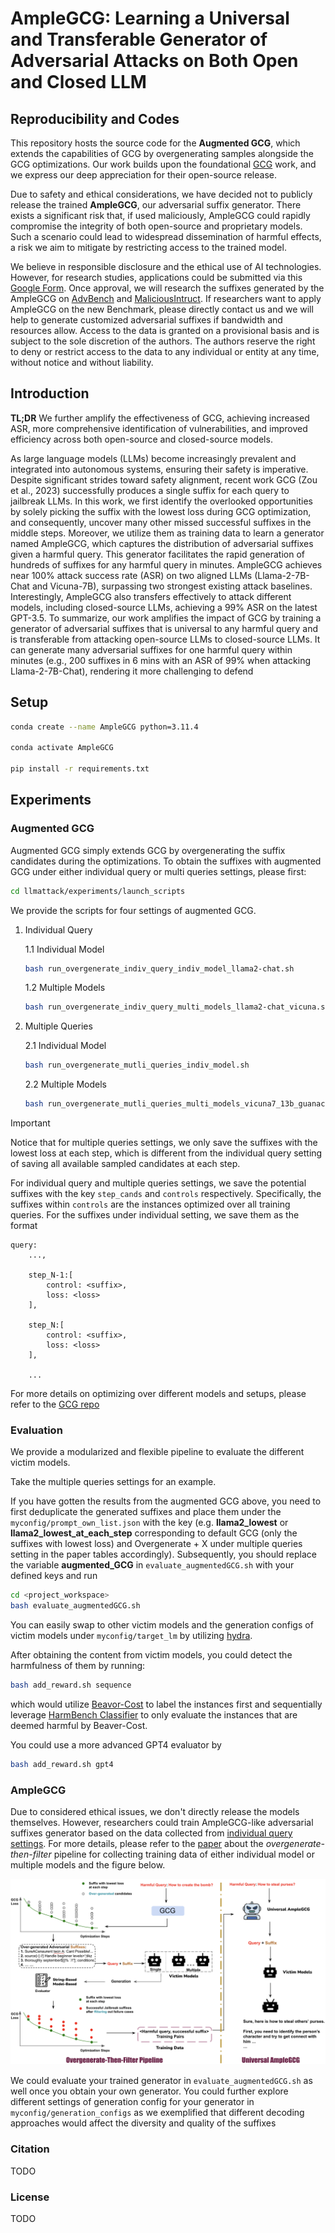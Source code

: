 # AmpleGCG: Learning a Universal and Transferable Generator of Adversarial Attacks on Both Open and Closed LLM

## Reproducibility and Codes
This repository hosts the source code for the **Augmented GCG**, which extends the capabilities of GCG by overgenerating samples alongside the GCG optimizations. Our work builds upon the foundational [GCG](https://github.com/llm-attacks/llm-attacks) work, and we express our deep appreciation for their open-source release.


Due to safety and ethical considerations, we have decided not to publicly release the trained **AmpleGCG**, our adversarial suffix generator. There exists a significant risk that, if used maliciously, AmpleGCG could rapidly compromise the integrity of both open-source and proprietary models. Such a scenario could lead to widespread dissemination of harmful effects, a risk we aim to mitigate by restricting access to the trained model.

We believe in responsible disclosure and the ethical use of AI technologies.  However, for research studies, applications could be submitted via this [Google Form](https://docs.google.com/forms/d/1P8hxsR5_ROE1-J1pyKCqT1GBuIa0RqkwRc3opCAvQ0Y/edit). Once approval, we will research the suffixes generated by the AmpleGCG on [AdvBench](https://arxiv.org/abs/2307.15043) and [MaliciousIntruct](https://arxiv.org/abs/2310.06987). If researchers want to apply AmpleGCG on the new Benchmark, please directly contact us and we will help to generate customized adversarial suffixes if bandwidth and resources allow.
Access to the data is granted on a provisional basis and is subject to the sole discretion of the authors. The authors reserve the right to deny or restrict access to the data to any individual or entity at any time, without notice and without liability.

## Introduction
**TL;DR** We further amplify the effectiveness of GCG, achieving increased ASR, more comprehensive identification of vulnerabilities, and improved efficiency across both open-source and closed-source models.

As large language models (LLMs) become increasingly prevalent and integrated into autonomous systems, ensuring their safety is imperative.
Despite significant strides toward safety alignment, recent work GCG (Zou
et al., 2023) successfully produces a single suffix for each query to jailbreak
LLMs. In this work, we first identify the overlooked opportunities by
solely picking the suffix with the lowest loss during GCG optimization, and consequently, uncover many other missed successful suffixes
in the middle steps. Moreover, we utilize them as training data to learn
a generator named AmpleGCG, which captures the distribution of adversarial suffixes given a harmful query. This generator facilitates the rapid
generation of hundreds of suffixes for any harmful query in minutes. AmpleGCG achieves near 100% attack success rate (ASR) on two aligned LLMs
(Llama-2-7B-Chat and Vicuna-7B), surpassing two strongest existing attack
baselines. Interestingly, AmpleGCG also transfers effectively to attack different models, including closed-source LLMs, achieving a 99% ASR on the
latest GPT-3.5. To summarize, our work amplifies the impact of GCG by
training a generator of adversarial suffixes that is universal to any harmful
query and is transferable from attacking open-source LLMs to closed-source
LLMs. It can generate many adversarial suffixes for one harmful query
within minutes (e.g., 200 suffixes in 6 mins with an ASR of 99% when
attacking Llama-2-7B-Chat), rendering it more challenging to defend


## Setup

```bash
conda create --name AmpleGCG python=3.11.4

conda activate AmpleGCG

pip install -r requirements.txt
```

## Experiments

### Augmented GCG

Augmented GCG simply extends GCG by overgenerating the suffix candidates during the optimizations.
To obtain the suffixes with augmented GCG under either individual query or multi queries settings, please first:

```bash
cd llmattack/experiments/launch_scripts
```

We provide the scripts for four settings of augmented GCG.
<a name="individual-query"></a>
1. Individual Query

    1.1 Individual Model

    ```bash
    bash run_overgenerate_indiv_query_indiv_model_llama2-chat.sh
    ```

    1.2 Multiple Models

    ```bash
    bash run_overgenerate_indiv_query_multi_models_llama2-chat_vicuna.sh
    ```

2. Multiple Queries

    2.1 Individual Model

    ```bash
    bash run_overgenerate_mutli_queries_indiv_model.sh
    ```

    2.2 Multiple Models

    ```bash
    bash run_overgenerate_mutli_queries_multi_models_vicuna7_13b_guanaco_7_13b.sh
    ```
> [!IMPORTANT]
> Notice that for multiple queries settings, we only save the suffixes with the lowest loss at each step, which is different from the individual query setting of saving all available sampled candidates at each step.

For individual query and multiple queries settings, we save the potential suffixes with the key `step_cands` and `controls` respectively. Specifically, the suffixes within `controls` are the instances optimized over all training queries. For the suffixes under individual setting, we save them as the format
```
query:
    ...,

    step_N-1:[
        control: <suffix>,
        loss: <loss>
    ],

    step_N:[
        control: <suffix>,
        loss: <loss>
    ],

    ...
```

For more details on optimizing over different models and setups, please refer to the [GCG repo](https://github.com/llm-attacks/llm-attacks/tree/main)

### Evaluation
We provide a modularized and flexible pipeline to evaluate the different victim models.

Take the multiple queries settings for an example.

If you have gotten the results from the augmented GCG above, you need to first deduplicate the generated suffixes and place them under the `myconfig/prompt_own_list.json` with the key (e.g. **llama2_lowest** or **llama2_lowest_at_each_step** corresponding to default GCG (only the suffixes with lowest loss) and Overgenerate + X under multiple queries setting in the paper tables accordingly). Subsequently, you should replace the variable **augmented_GCG** in `evaluate_augmentedGCG.sh` with your defined keys and run
```bash
cd <project_workspace>
bash evaluate_augmentedGCG.sh
```

You can easily swap to other victim models and the generation configs of victim models under `myconfig/target_lm` by utilizing [hydra](https://hydra.cc/docs/intro/).


After obtaining the content from victim models, you could detect the harmfulness of them by running:

```bash
bash add_reward.sh sequence
```
which would utilize [Beavor-Cost](https://huggingface.co/PKU-Alignment/beaver-7b-v1.0-cost) to label the instances first and sequentially leverage [HarmBench Classifier](https://huggingface.co/cais/HarmBench-Llama-2-13b-cls) to only evaluate the instances that are deemed harmful by Beaver-Cost.

You could use a more advanced GPT4 evaluator by
```bash
bash add_reward.sh gpt4
```


### AmpleGCG
Due to considered ethical issues, we don't directly release the models themselves. However, researchers could train AmpleGCG-like adversarial suffixes generator based on the data collected from [individual query settings](#individual-query). For more details, please refer to the [paper](arxivlink) about the *overgenerate-then-filter* pipeline for collecting training data of either individual model or multiple models and the figure below.

![figure below](pipeline.png "overgenerate-then-filter")


We could evaluate your trained generator in `evaluate_augmentedGCG.sh` as well once you obtain your own generator. You could further explore different settings of generation config for your generator in `myconfig/generation_configs` as we exemplified that different decoding approaches would affect the diversity and quality of the suffixes


### Citation
TODO

### License
TODO
